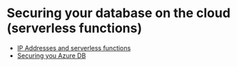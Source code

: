 # Securing your database on the cloud (serverless functions)

* [IP Addresses and serverless functions](https://docs.microsoft.com/en-us/azure/azure-functions/ip-addresses)
* [Securing you Azure DB](https://docs.microsoft.com/en-us/azure/sql-database/sql-database-networkaccess-overview)
